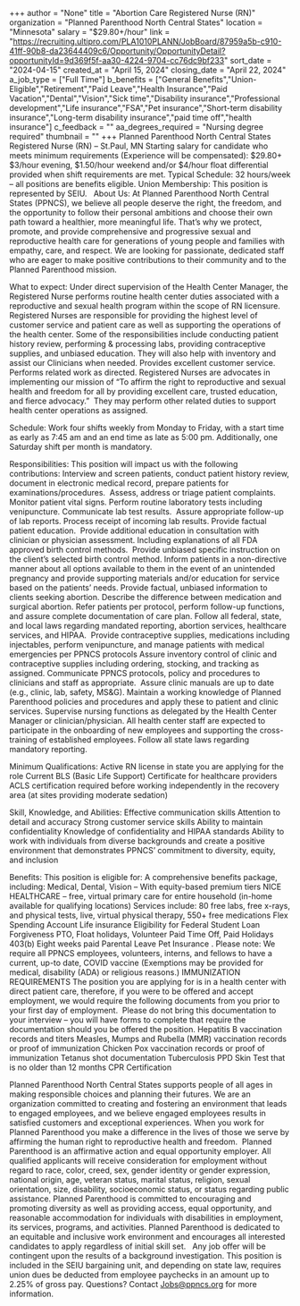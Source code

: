+++
author = "None"
title = "Abortion Care Registered Nurse (RN)"
organization = "Planned Parenthood North Central States"
location = "Minnesota"
salary = "$29.80+/hour"
link = "https://recruiting.ultipro.com/PLA1010PLANN/JobBoard/87959a5b-c910-41ff-90b8-da23644409c6/Opportunity/OpportunityDetail?opportunityId=9d369f5f-aa30-4224-9704-cc76dc9bf233"
sort_date = "2024-04-15"
created_at = "April 15, 2024"
closing_date = "April 22, 2024"
a_job_type = ["Full Time"]
b_benefits = ["General Benefits","Union-Eligible","Retirement","Paid Leave","Health Insurance","Paid Vacation","Dental","Vision","Sick time","Disability insurance","Professional development","Life insurance","FSA","Pet insurance","Short-term disability insurance","Long-term disability insurance","paid time off","health insurance"]
c_feedback = ""
aa_degrees_required = "Nursing degree required"
thumbnail = ""
+++
Planned Parenthood North Central States
Registered Nurse (RN) – St.Paul, MN
Starting salary for candidate who meets minimum requirements (Experience will be compensated): $29.80+
$3/hour evening, $1.50/hour weekend and/or $4/hour float differential provided when shift requirements are met.
Typical Schedule: 32 hours/week – all positions are benefits eligible.
Union Membership: This position is represented by SEIU.
 
About Us:
At Planned Parenthood North Central States (PPNCS), we believe all people deserve the right, the freedom, and the opportunity to follow their personal ambitions and choose their own path toward a healthier, more meaningful life. That’s why we protect, promote, and provide comprehensive and progressive sexual and reproductive health care for generations of young people and families with empathy, care, and respect. We are looking for passionate, dedicated staff who are eager to make positive contributions to their community and to the Planned Parenthood mission.

What to expect:
Under direct supervision of the Health Center Manager, the Registered Nurse performs routine health center duties associated with a reproductive and sexual health program within the scope of RN licensure. Registered Nurses are responsible for providing the highest level of customer service and patient care as well as supporting the operations of the health center. Some of the responsibilities include conducting patient history review, performing & processing labs, providing contraceptive supplies, and unbiased education. They will also help with inventory and assist our Clinicians when needed. Provides excellent customer service.  Performs related work as directed. Registered Nurses are advocates in implementing our mission of “To affirm the right to reproductive and sexual health and freedom for all by providing excellent care, trusted education, and fierce advocacy.”  They may perform other related duties to support health center operations as assigned.


Schedule: Work four shifts weekly from Monday to Friday, with a start time as early as 7:45 am and an end time as late as 5:00 pm. Additionally, one Saturday shift per month is mandatory.


Responsibilities:
This position will impact us with the following contributions:
Interview and screen patients, conduct patient history review, document in electronic medical record, prepare patients for examinations/procedures.  Assess, address or triage patient complaints. Monitor patient vital signs.
Perform routine laboratory tests including venipuncture. Communicate lab test results.  Assure appropriate follow-up of lab reports. Process receipt of incoming lab results.
Provide factual patient education.  Provide additional education in consultation with clinician or physician assessment. Including explanations of all FDA approved birth control methods.  Provide unbiased specific instruction on the client’s selected birth control method.
Inform patients in a non-directive manner about all options available to them in the event of an unintended pregnancy and provide supporting materials and/or education for service based on the patients’ needs.
Provide factual, unbiased information to clients seeking abortion.
Describe the difference between medication and surgical abortion.
Refer patients per protocol, perform follow-up functions, and assure complete documentation of care plan.
Follow all federal, state, and local laws regarding mandated reporting, abortion services, healthcare services, and HIPAA. 
Provide contraceptive supplies, medications including injectables, perform venipuncture, and manage patients with medical emergencies per PPNCS protocols Assure inventory control of clinic and contraceptive supplies including ordering, stocking, and tracking as assigned.
Communicate PPNCS protocols, policy and procedures to clinicians and staff as appropriate.  Assure clinic manuals are up to date (e.g., clinic, lab, safety, MS&G).
Maintain a working knowledge of Planned Parenthood policies and procedures and apply these to patient and clinic services.
Supervise nursing functions as delegated by the Health Center Manager or clinician/physician.
All health center staff are expected to participate in the onboarding of new employees and supporting the cross-training of established employees.
Follow all state laws regarding mandatory reporting.


Minimum Qualifications:
Active RN license in state you are applying for the role
Current BLS (Basic Life Support) Certificate for healthcare providers
ACLS certification required before working independently in the recovery area (at sites providing moderate sedation)


Skill, Knowledge, and Abilities:
Effective communication skills
Attention to detail and accuracy
Strong customer service skills
Ability to maintain confidentiality
Knowledge of confidentiality and HIPAA standards
Ability to work with individuals from diverse backgrounds and create a positive environment that demonstrates PPNCS’ commitment to diversity, equity, and inclusion


Benefits:
This position is eligible for:
A comprehensive benefits package, including:
Medical, Dental, Vision – With equity-based premium tiers
NICE HEALTHCARE – free, virtual primary care for entire household (in-home available for qualifying locations) Services include: 80 free labs, free x-rays, and physical tests, live, virtual physical therapy, 550+ free medications
Flex Spending Account
Life insurance
Eligibility for Federal Student Loan Forgiveness
PTO, Float holidays, Volunteer Paid Time Off, Paid Holidays
403(b)
Eight weeks paid Parental Leave
Pet Insurance
.
Please note:
We require all PPNCS employees, volunteers, interns, and fellows to have a current, up-to date, COVID vaccine (Exemptions may be provided for medical, disability (ADA) or religious reasons.)
IMMUNIZATION REQUIREMENTS
The position you are applying for is in a health center with direct patient care, therefore, if you were to be offered and accept employment, we would require the following documents from you prior to your first day of employment.  Please do not bring this documentation to your interview – you will have forms to complete that require the documentation should you be offered the position.
Hepatitis B vaccination records and titers
Measles, Mumps and Rubella (MMR) vaccination records or proof of immunization
Chicken Pox vaccination records or proof of immunization
Tetanus shot documentation
Tuberculosis PPD Skin Test that is no older than 12 months
CPR Certification


Planned Parenthood North Central States supports people of all ages in making responsible choices and planning their futures. We are an organization committed to creating and fostering an environment that leads to engaged employees, and we believe engaged employees results in satisfied customers and exceptional experiences. When you work for Planned Parenthood you make a difference in the lives of those we serve by affirming the human right to reproductive health and freedom. 
Planned Parenthood is an affirmative action and equal opportunity employer. All qualified applicants will receive consideration for employment without regard to race, color, creed, sex, gender identity or gender expression, national origin, age, veteran status, marital status, religion, sexual orientation, size, disability, socioeconomic status, or status regarding public assistance. Planned Parenthood is committed to encouraging and promoting diversity as well as providing access, equal opportunity, and reasonable accommodation for individuals with disabilities in employment, its services, programs, and activities. Planned Parenthood is dedicated to an equitable and inclusive work environment and encourages all interested candidates to apply regardless of initial skill set.
 
Any job offer will be contingent upon the results of a background investigation.
This position is included in the SEIU bargaining unit, and depending on state law, requires union dues be deducted from employee paychecks in an amount up to 2.25% of gross pay.
Questions? Contact Jobs@ppncs.org for more information.